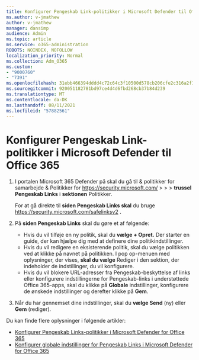 ```yaml
---
title: Konfigurer Pengeskab Link-politikker i Microsoft Defender til Office 365
ms.author: v-jmathew
author: v-jmathew
manager: dansimp
audience: Admin
ms.topic: article
ms.service: o365-administration
ROBOTS: NOINDEX, NOFOLLOW
localization_priority: Normal
ms.collection: Adm_O365
ms.custom:
- "9000760"
- "7391"
ms.openlocfilehash: 31ebb466394dddd4c72c64c3f10500d578cb206cfe2c316a2f12d9a34bff130d
ms.sourcegitcommit: 920051182781bd97ce4d4d6fbd268cb37b84d239
ms.translationtype: MT
ms.contentlocale: da-DK
ms.lasthandoff: 08/11/2021
ms.locfileid: "57882561"
---
```

# <a name="set-up-safe-link-policies-in-microsoft-defender-for-office-365"></a>Konfigurer Pengeskab Link-politikker i Microsoft Defender til Office 365

1. I portalen Microsoft 365 Defender på skal du gå til & politikker for samarbejde & Politikker for <https://security.microsoft.com/>  \>  \>  \> **trussel Pengeskab Links** i **sektionen** Politikker.

   For at gå direkte til **siden Pengeskab Links skal** du bruge <https://security.microsoft.com/safelinksv2> .

2. På **siden Pengeskab Links** skal du gøre et af følgende:
   - Hvis du vil tilføje en ny politik, skal du **vælge + Opret.** Der starter en guide, der kan hjælpe dig med at definere dine politikindstillinger.
   - Hvis du vil redigere en eksisterende politik, skal du vælge politikken ved at klikke på navnet på politikken. I pop op-menuen med oplysninger, der vises, **skal du vælge** Rediger i den sektion, der indeholder de indstillinger, du vil konfigurere.
   - Hvis du vil blokere URL-adresser fra Pengeskab-beskyttelse af links eller konfigurere indstillingerne for Pengeskab-links i understøttede Office 365-apps, skal du klikke på **Globale** indstillinger, konfigurere de ønskede indstillinger og derefter klikke på **Gem**.

3. Når du har gennemset dine indstillinger, skal du **vælge Send** (ny) eller **Gem** (rediger).

Du kan finde flere oplysninger i følgende artikler:

- [Konfigurer Pengeskab Links-politikker i Microsoft Defender for Office 365](https://docs.microsoft.com/microsoft-365/security/office-365-security/set-up-safe-links-policies)
- [Konfigurer globale indstillinger for Pengeskab Links i Microsoft Defender for Office 365](https://docs.microsoft.com/microsoft-365/security/office-365-security/configure-global-settings-for-safe-links)
